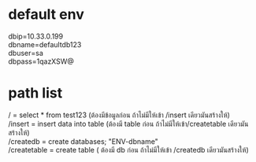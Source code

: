 <h1>default env</h1>
 dbip=10.33.0.199<br>
 dbname=defaultdb123<br>
 dbuser=sa<br>
 dbpass=1qazXSW@<br>

<h1> path list </h1>
/ = select * from test123 (ต้องมีข้อมูลก่อน ถ้าไม่มีให้เข้า /insert เดียวมันสร้างให้) <br>
/insert = insert data into table (ต้องมี table  ก่อน ถ้าไม่มีให้เข้า/createtable เดียวมันสร้างให้) <br>
/createdb = create databases; "ENV-dbname" <br>
/createtable = create table ( ต้องมี db ก่อน ถ้าไม่มีให้เข้า /createdb เดียวมันสร้างให้)

